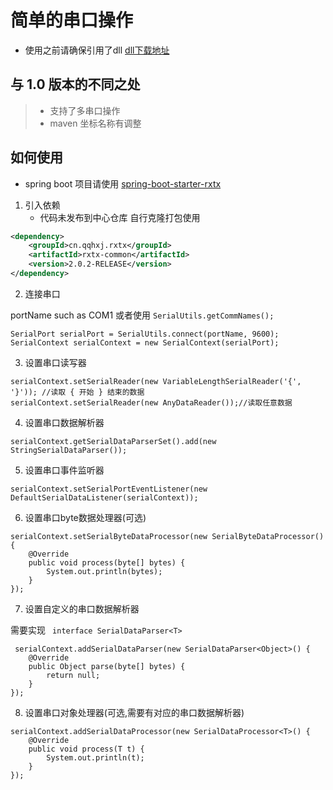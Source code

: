 # 简单的串口操作

- 使用之前请确保引用了dll  [dll下载地址](https://github.com/CMU-CREATE-Lab/commons-java/tree/master/java/lib/rxtx)

## 与 1.0 版本的不同之处

> - 支持了多串口操作
> - maven 坐标名称有调整
>

## 如何使用

- spring boot 项目请使用 [spring-boot-starter-rxtx](https://github.com/han1396735592/spring-boot-starter-rxtx)

1. 引入依赖
    - 代码未发布到中心仓库 自行克隆打包使用

```xml
<dependency>
    <groupId>cn.qqhxj.rxtx</groupId>
    <artifactId>rxtx-common</artifactId>
    <version>2.0.2-RELEASE</version>
</dependency>
```

2. 连接串口

portName such as COM1 或者使用 `SerialUtils.getCommNames();`

```
SerialPort serialPort = SerialUtils.connect(portName, 9600);
SerialContext serialContext = new SerialContext(serialPort);
```

3. 设置串口读写器

```
serialContext.setSerialReader(new VariableLengthSerialReader('{', '}')); //读取 { 开始 } 结束的数据 
serialContext.setSerialReader(new AnyDataReader());//读取任意数据
```

4. 设置串口数据解析器

```
serialContext.getSerialDataParserSet().add(new StringSerialDataParser());
```

5. 设置串口事件监听器

```
serialContext.setSerialPortEventListener(new DefaultSerialDataListener(serialContext));
```

6. 设置串口byte数据处理器(可选)

```
serialContext.setSerialByteDataProcessor(new SerialByteDataProcessor() {
    @Override
    public void process(byte[] bytes) {
        System.out.println(bytes);
    }
});
```

7. 设置自定义的串口数据解析器

需要实现 ` interface SerialDataParser<T>`

```
 serialContext.addSerialDataParser(new SerialDataParser<Object>() {
    @Override
    public Object parse(byte[] bytes) {
        return null;
    }
});
```

8. 设置串口对象处理器(可选,需要有对应的串口数据解析器)

```
serialContext.addSerialDataProcessor(new SerialDataProcessor<T>() {
    @Override
    public void process(T t) {
        System.out.println(t);
    }
});
```

